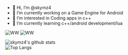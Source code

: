- 👋 Hi, I’m @skymz4
- 🔭 I’m currently working on a Game Engine for Android
- 👀 I’m interested in Coding apps in c++
- 🌱 I’m currently learning c++/android development/lua

![WW](https://img.shields.io/badge/MADE--WITH-C%2B%2B-%2300ff00/?style=for-the-badg)
![WW](https://img.shields.io/badge/MADE--WITH-Java-%2300ff00/?style=for-the-badg)

![skymz4's github stats](https://github-readme-stats.vercel.app/api?username=skymz4&show_icons=true)
<br>
![Top Langs](https://github-readme-stats.vercel.app/api/top-langs/?username=skymz4&layout=compact)
